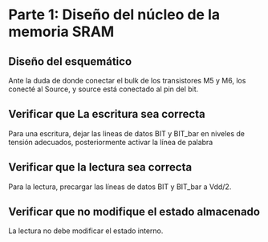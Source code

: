 # Parte 1: Diseño del núcleo de la memoria SRAM

## Diseño del esquemático

Ante la duda de donde conectar el bulk de los transistores M5 y M6, los conecté al Source, y source está conectado al pin del bit.

## Verificar que La escritura sea correcta

Para una escritura, dejar las lineas de datos BIT y BIT_bar en niveles de tensión adecuados, posteriormente activar la línea de  palabra

## Verificar que la lectura sea correcta

Para la lectura, precargar las líneas de datos BIT y BIT_bar a Vdd/2.

## Verificar que no modifique el estado almacenado

La lectura no debe modificar el estado interno.
